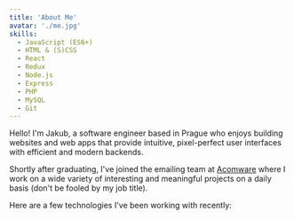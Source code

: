 ```yaml
---
title: 'About Me'
avatar: './me.jpg'
skills:
  - JavaScript (ES6+)
  - HTML & (S)CSS
  - React
  - Redux
  - Node.js
  - Express
  - PHP
  - MySQL
  - Git
---
```


Hello! I'm Jakub, a software engineer based in Prague who enjoys building websites and web apps that provide intuitive, pixel-perfect user interfaces with efficient and modern backends.

Shortly after graduating, I've joined the emailing team at [Acomware](https://www.acomware.cz/) where I work on a wide variety of interesting and meaningful projects on a daily basis (don't be fooled by my job title).

Here are a few technologies I've been working with recently:
